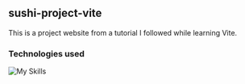 ## sushi-project-vite

This is a project website from a tutorial I followed while learning Vite.

### Technologies used

![My Skills](https://skillicons.dev/icons?i=vite,html,css,js)
